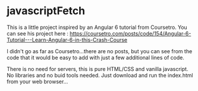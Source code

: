 # javascriptFetch

This is a little project inspired by an Angular 6 tutorial from Coursetro.
You can see his project here :
https://coursetro.com/posts/code/154/Angular-6-Tutorial---Learn-Angular-6-in-this-Crash-Course

I didn't go as far as Coursetro...there are no posts, but you can see from the code that it would be easy to add with
just a few additional lines of code.

There is no need for servers, this is pure HTML/CSS and vanilla javascript. No libraries and no buid tools needed. 
Just download and run the index.html from your web browser...
